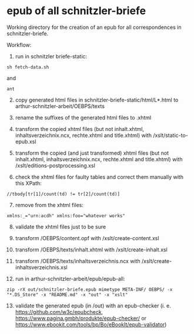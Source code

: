 # epub of all schnitzler-briefe

Working directory for the creation of an epub for all correspondences in schnitzler-briefe.

Workflow: 

1) run in schnitzler briefe-static:
```
sh fetch-data.sh
```

and 

```
ant
```

2) copy generated html files in schnitzler-briefe-static/html/L*.html to arthur-schnitzler-arbeit/OEBPS/texts

3) rename the suffixes of the generated html files to .xhtml

4) transform the copied xhtml files (but not inhalt.xhtml, inhaltsverzeichnix.ncx, rechte.xhtml and title.xhtml) with /xslt/static-to-epub.xsl

5) transform the copied (and just transformed) xhtml files (but not inhalt.xhtml, inhaltsverzeichnix.ncx, rechte.xhtml and title.xhtml) with /xslt/editions-postprocessing.xsl

6) check the xhtml files for faulty tables and correct them manually with this XPath:

```
//tbody[tr[1]/count(td) != tr[2]/count(td)]
```

7) remove from the xhtml files:

```
xmlns:_="urn:acdh" xmlns:foo="whatever works"
```

8) validate the xhtml files just to be sure

9) transform /OEBPS/content.opf with /xslt/create-content.xsl

10) transform /OEBPS/texts/inhalt.xhtml with /xslt/create-inhalt.xsl

11) transform /OEBPS/texts/inhaltsverzeichnis.ncx with /xslt/create-inhaltsverzeichnis.xsl

12) run in arthur-schnitzler-arbeit/epub/epub-all:

```
zip -rX out/schnitzler-briefe.epub mimetype META-INF/ OEBPS/ -x "*.DS_Store" -x "README.md" -x "out" -x "xslt"
```

13) validate the generated epub (in /out) with an epub-checker (i. e. https://github.com/w3c/epubcheck, https://www.pagina.gmbh/produkte/epub-checker/ or https://www.ebookit.com/tools/bp/Bo/eBookIt/epub-validator)
